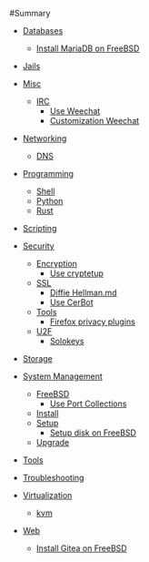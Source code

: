 #Summary

- [Databases]()
    - [Install MariaDB on FreeBSD](databases/install-freebsd-mariadb.md)

- [Jails]()

- [Misc]()
    - [IRC]()
        - [Use Weechat](misc/irc/use-weechat.md)
        - [Customization Weechat](misc/irc/custom-weechat.md)

- [Networking]()
    - [DNS]()

- [Programming]()
    - [Shell]()
    - [Python]()
    - [Rust]()

- [Scripting]()

- [Security]()
    - [Encryption]()
        - [Use cryptetup](security/encryption/cryptsetup.md)
    - [SSL]()
        - [Diffie Hellman.md](security/ssl/diffie-hellman.md)
        - [Use CerBot](security/ssl/use-certbot.md)
    - [Tools]()
        - [Firefox privacy plugins](security/tools/firefox-privacy-plugins.md)
    - [U2F]()
        - [Solokeys](security/u2f/solokeys.md)

- [Storage]()

- [System Management]()
    - [FreeBSD]()
        - [Use Port Collections](system-management/freebsd/ports-collection.md)
    - [Install]()
    - [Setup]()
        - [Setup disk on FreeBSD](system-management/setup/setup-freebsd-disk.md)
    - [Upgrade]()

- [Tools]()

- [Troubleshooting]()

- [Virtualization]()
    - [kvm]()

- [Web]()
    - [Install Gitea on FreeBSD](web/install-freebsd-gitea.md)
